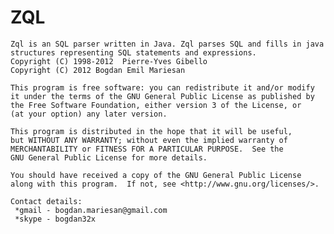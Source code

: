 ZQL
===

    Zql is an SQL parser written in Java. Zql parses SQL and fills in java structures representing SQL statements and expressions.
    Copyright (C) 1998-2012  Pierre-Yves Gibello
    Copyright (C) 2012 Bogdan Emil Mariesan

    This program is free software: you can redistribute it and/or modify
    it under the terms of the GNU General Public License as published by
    the Free Software Foundation, either version 3 of the License, or
    (at your option) any later version.

    This program is distributed in the hope that it will be useful,
    but WITHOUT ANY WARRANTY; without even the implied warranty of
    MERCHANTABILITY or FITNESS FOR A PARTICULAR PURPOSE.  See the
    GNU General Public License for more details.

    You should have received a copy of the GNU General Public License
    along with this program.  If not, see <http://www.gnu.org/licenses/>.

    Contact details:
     *gmail - bogdan.mariesan@gmail.com
     *skype - bogdan32x

